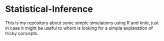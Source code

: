 Statistical-Inference
=====================

This is my repository about some simple simulations using R and knitr, just in case it might be useful to whom is looking for a simple explanation of tricky concepts.
